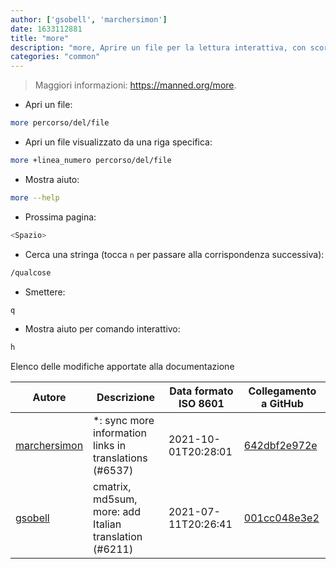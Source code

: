 ```yaml
---
author: ['gsobell', 'marchersimon']
date: 1633112881
title: "more"
description: "more, Aprire un file per la lettura interattiva, con scorrimento e ricerca."
categories: "common"
---
```

> Maggiori informazioni: <https://manned.org/more>.

- Apri un file:

```bash
more percorso/del/file
```

- Apri un file visualizzato da una riga specifica:

```bash
more +linea_numero percorso/del/file
```

- Mostra aiuto:

```bash
more --help
```

- Prossima pagina:

```bash
<Spazio>
```

- Cerca una stringa (tocca `n` per passare alla corrispondenza successiva):

```bash
/qualcose
```

- Smettere:

```bash
q
```

- Mostra aiuto per comando interattivo:

```bash
h
```
Elenco delle modifiche apportate alla documentazione


Autore | Descrizione | Data formato ISO 8601 | Collegamento a GitHub
------|-----|-----|-----
[marchersimon](mailto:50295997+marchersimon@users.noreply.github.com) | *: sync more information links in translations (#6537) | 2021-10-01T20:28:01 | [642dbf2e972e](https://github.com/tldr-pages/tldr/commit/642dbf2e972e388fab8c84ba3b4685fb862b6454)
[gsobell](mailto:82414189+gsobell@users.noreply.github.com) | cmatrix, md5sum, more: add Italian translation (#6211) | 2021-07-11T20:26:41 | [001cc048e3e2](https://github.com/tldr-pages/tldr/commit/001cc048e3e26e2e5535db671d58344f0b77bec8)

